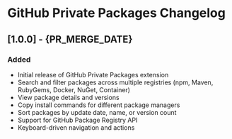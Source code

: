 # GitHub Private Packages Changelog

## [1.0.0] - {PR_MERGE_DATE}

### Added
- Initial release of GitHub Private Packages extension
- Search and filter packages across multiple registries (npm, Maven, RubyGems, Docker, NuGet, Container)
- View package details and versions
- Copy install commands for different package managers
- Sort packages by update date, name, or version count
- Support for GitHub Package Registry API
- Keyboard-driven navigation and actions